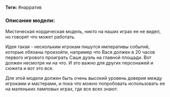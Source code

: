**Теги:** #нарратив
### Описание модели:
Мистическая нордическая модель, никто на наших играх ее не видел, но говорят что может работать.

Идея такая - нескольким игрокам пишутся императивы событий, которые обязаны произойти, например что Вася должен в 20 часов первого игрового проиграть Саше дуэль на главной площади. Вот должен несмотря ни на что. И это важно для других персонажей и сюжета и вот это все.

Для этой модели должен быть очень высокий уровень доверия между игроками и мастерами, и пока что можно попробовать использовать ее на маленьких ламповых играх, где все всех знают.